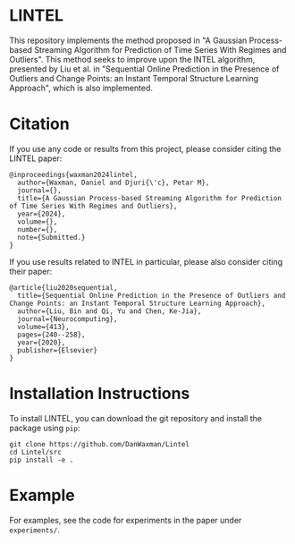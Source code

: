 # LINTEL

This repository implements the method proposed in "A Gaussian Process-based Streaming Algorithm for Prediction of Time Series With Regimes and Outliers". This method seeks to improve upon the INTEL algorithm, presented by Liu et al. in "Sequential Online Prediction in the Presence of Outliers and Change Points: an Instant Temporal Structure Learning Approach", which is also implemented.

# Citation
If you use any code or results from this project, please consider citing the LINTEL paper:

```
@inproceedings{waxman2024lintel,
  author={Waxman, Daniel and Djuri{\'c}, Petar M},
  journal={}, 
  title={A Gaussian Process-based Streaming Algorithm for Prediction of Time Series With Regimes and Outliers},
  year={2024},
  volume={},
  number={},
  note={Submitted.}
}
```

If you use results related to INTEL in particular, please also consider citing their paper:

```
@article{liu2020sequential,
  title={Sequential Online Prediction in the Presence of Outliers and Change Points: an Instant Temporal Structure Learning Approach},
  author={Liu, Bin and Qi, Yu and Chen, Ke-Jia},
  journal={Neurocomputing},
  volume={413},
  pages={240--258},
  year={2020},
  publisher={Elsevier}
}
```

# Installation Instructions 

To install LINTEL, you can download the git repository and install the package using `pip`:

```
git clone https://github.com/DanWaxman/Lintel
cd Lintel/src
pip install -e .
```

# Example

For examples, see the code for experiments in the paper under `experiments/`.
